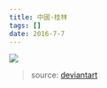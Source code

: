 ```yaml
---
title: 中國·桂林
tags: []
date: 2016-7-7
---
```


![](https://github.com/xieguigang/xieguigang.github.io-hexo/raw/master/images/china_guangxi_guilin_yangsuo_by_andyanansu-d43r04m.jpg)

<!--more-->

> source: [deviantart]()